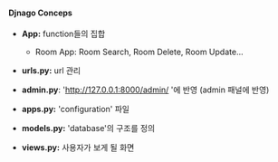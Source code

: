 #### Djnago Conceps

* **App:** function들의 집합
  * Room App: Room Search, Room Delete, Room Update...
* **urls.py:** url 관리

* **admin.py**:  'http://127.0.0.1:8000/admin/ '에 반영 (admin 패널에 반영)
* **apps.py:** 'configuration' 파일

* **models.py:** 'database'의 구조를 정의
* **views.py:** 사용자가 보게 될 화면